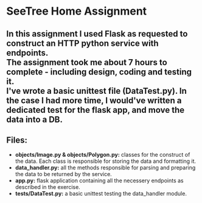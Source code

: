 # SeeTree Home Assignment
In this assignment I used Flask as requested to construct an HTTP python service with endpoints.<br>
The assignment took me about 7 hours to complete - including design, coding and testing it.<br>
I've wrote a basic unittest file (DataTest.py). In the case I had more time, I would've written a dedicated test for 
the flask app, and move the data into a DB.
----
Files:
---
* <b>objects/Image.py & objects/Polygon.py:</b> classes for the construct of the data. Each class is responsible for storing the data and formatting it.
* <b>data_handler.py:</b> all the methods responsible for parsing and preparing the data to be returned by the service.
* <b>app.py:</b> flask application containing all the necessery endpoints as described in the exercise.
* <b>tests/DataTest.py:</b> a basic unittest testing the data_handler module.
